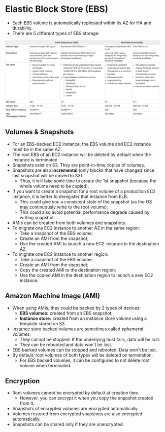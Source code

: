 # Elastic Block Store (EBS)

- Each EBS volume is automatically replicated within its AZ for HA and durability.
- There are 5 different types of EBS storage:

![EBS Types](../img/ebs_types.png)

## Volumes & Snapshots

- For an EBS-backed EC2 instance, the EBS volume and EC2 instance must be in the same AZ.
- The root EBS of an EC2 instance will be deleted by default when the instance is terminated.
- Snapshots exist on S3. They are point-in-time copies of volumes.
- Snapshots are also **incremental** (only blocks that have changed since last snapshot will be moved to S3).
    - Thus, it will take some time to create the 1st snapshot (because the whole volume need to be copied).
- If you want to create a snapshot for a root volume of a production EC2 instance, it is better to deregister that instance from ELB.
    - This could give you a consistent state of the snapshot (as the OS may continuously write to the root volume);
    - This could also avoid potential performance degrade caused by writing snapshot.
- AMIs can be created from both volumes and snapshots.
- To migrate one EC2 instance to another AZ in the same region:
    - Take a snapshot of the EBS volume;
    - Create an AMI from the snapshot;
    - Use the created AMI to launch a new EC2 instance in the destination AZ.
- To migrate one EC2 instance to another region:
    - Take a snapshot of the EBS volume;
    - Create an AMI from the snapshot;
    - Copy the created AMI to the destination region;
    - Use the copied AMI in the destination region to launch a new EC2 instance.

## Amazon Machine Image (AMI)

- When using AMIs, they could be backed by 2 types of devices:
    - **EBS volumes:** created from an EBS snapshot;
    - **Instance store:** created from an instance store volume using a template stored on S3.
- Instance store backed volumes are sometimes called _ephemeral volumes_.
    - They cannot be stopped. If the underlying host fails, data will be lost.
    - They can be rebooted and data won't be lost.
- EBS backed volumes can be stopped and rebooted. Data won't be lost.
- By default, root volumes of both types will be deleted on termination.
    - For EBS backed volumes, it can be configured to not delete root volume when terminated.

## Encryption

- Root volumes cannot be encrypted by default at creation time.
    - However, you can encrypt it when you copy the snapshot created from it.
- Snapshots of encrypted volumes are encrypted automatically.
- Volumes restored from encrypted snapshots are also encrypted automatically.
- Snapshots can be shared only if they are unencrypted.

